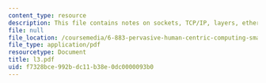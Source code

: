 ```yaml
---
content_type: resource
description: This file contains notes on sockets, TCP/IP, layers, ethernet etc.
file: null
file_location: /coursemedia/6-883-pervasive-human-centric-computing-sma-5508-spring-2006/f7328bce992bdc11b38e0dc0000093b0_l3.pdf
file_type: application/pdf
resourcetype: Document
title: l3.pdf
uid: f7328bce-992b-dc11-b38e-0dc0000093b0
---
```

